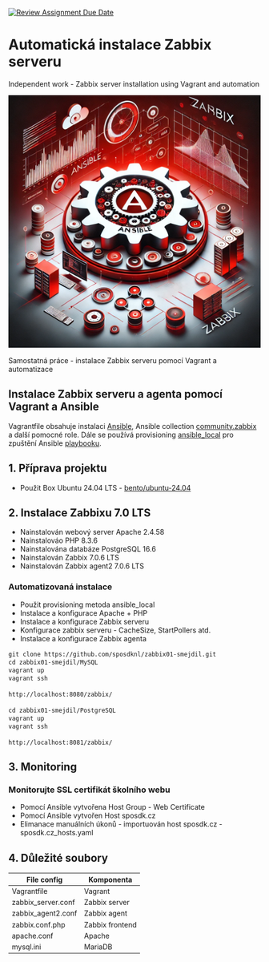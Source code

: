 [![Review Assignment Due Date](https://classroom.github.com/assets/deadline-readme-button-22041afd0340ce965d47ae6ef1cefeee28c7c493a6346c4f15d667ab976d596c.svg)](https://classroom.github.com/a/UnL7NDUC)

# Automatická instalace Zabbix serveru
Independent work - Zabbix server installation using Vagrant and automation

![Zabbix and Ansible by AI](./Images/Zabbix-Ansible2.webp)

Samostatná práce - instalace Zabbix serveru pomocí Vagrant a automatizace

## Instalace Zabbix serveru a agenta pomocí Vagrant a Ansible

Vagrantfile obsahuje instalaci [Ansible](https://www.ansible.com), Ansible collection [community.zabbix](https://galaxy.ansible.com/ui/repo/published/community/zabbix/) a další pomocné role. Dále se používá provisioning [ansible_local](https://developer.hashicorp.com/vagrant/docs/provisioning/ansible_local) pro zpuštění Ansible [playbooku](https://docs.ansible.com/ansible/latest/playbook_guide/playbooks_intro.html).

## 1. Příprava projektu

- Použit Box Ubuntu 24.04 LTS - [bento/ubuntu-24.04](https://portal.cloud.hashicorp.com/vagrant/discover/bento/ubuntu-24.04)

## 2. Instalace Zabbixu 7.0 LTS

- Nainstalován webový server Apache 2.4.58
- Nainstalováo PHP 8.3.6
- Nainstalována databáze PostgreSQL 16.6
- Nainstalován Zabbix 7.0.6 LTS
- Nainstalován Zabbix agent2 7.0.6 LTS

### Automatizovaná instalace

- Použit provisioning metoda ansible_local
- Instalace a konfigurace Apache + PHP
- Instalace a konfigurace Zabbix serveru
- Konfigurace zabbix serveru - CacheSize, StartPollers atd.
- Instalace a konfigurace Zabbix agenta

```console
git clone https://github.com/sposdknl/zabbix01-smejdil.git
cd zabbix01-smejdil/MySQL
vagrant up
vagrant ssh

http://localhost:8080/zabbix/

cd zabbix01-smejdil/PostgreSQL
vagrant up
vagrant ssh

http://localhost:8081/zabbix/
```
## 3. Monitoring
### Monitorujte SSL certifikát školního webu

- Pomocí Ansible vytvořena Host Group - Web Certificate
- Pomocí Ansible vytvořen Host sposdk.cz
- Elimanace manuálních úkonů - importuován host sposdk.cz - sposdk.cz_hosts.yaml

## 4. Důležité soubory

| File config                   | Komponenta      |
|-------------------------------|-----------------|
| Vagrantfile                   | Vagrant         |
| zabbix_server.conf            | Zabbix server   |
| zabbix_agent2.conf            | Zabbix agent    |
| zabbix.conf.php               | Zabbix frontend |
| apache.conf                   | Apache          |
| mysql.ini                     | MariaDB         |
